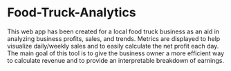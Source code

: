# Food-Truck-Analytics
This web app has been created for a local food truck business as an aid in analyzing business profits, sales, and trends. Metrics are displayed to help visualize daily/weekly sales and to easily calculate the net profit each day. The main goal of this tool is to give the business owner a more efficient way to calculate revenue and to provide an interpretable breakdown of earnings.
